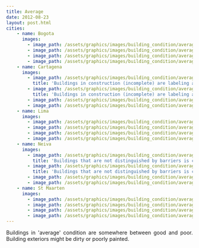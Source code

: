 ```yaml
---
title: Average
date: 2012-08-23
layout: post.html
cities:
    - name: Bogota
      images:
        - image_path: /assets/graphics/images/building_condition/average_bogota_01.jpg
        - image_path: /assets/graphics/images/building_condition/average_bogota_02.jpg
        - image_path: /assets/graphics/images/building_condition/average_bogota_03.jpg
        - image_path: /assets/graphics/images/building_condition/average_bogota_04.jpg
    - name: Cartagena
      images:
        - image_path: /assets/graphics/images/building_condition/average_cartagena_01.png
          title: 'Buildings in construction (incomplete) are labeling as average'
        - image_path: /assets/graphics/images/building_condition/average_cartagena_02.png
          title: 'Buildings in construction (incomplete) are labeling as average'
        - image_path: /assets/graphics/images/building_condition/average_cartagena_03.png
        - image_path: /assets/graphics/images/building_condition/average_cartagena_04.png
    - name: Lima
      images:
        - image_path: /assets/graphics/images/building_condition/average_lima_01.png
        - image_path: /assets/graphics/images/building_condition/average_lima_02.png
        - image_path: /assets/graphics/images/building_condition/average_lima_03.png
        - image_path: /assets/graphics/images/building_condition/average_lima_04.png
    - name: Neiva
      images:
        - image_path: /assets/graphics/images/building_condition/average_neiva_01.png
          title: 'Buildings that are not distinguished by barriers is considered average'
        - image_path: /assets/graphics/images/building_condition/average_neiva_02.png
          title: 'Buildings that are not distinguished by barriers is considered average'
        - image_path: /assets/graphics/images/building_condition/average_neiva_03.png
        - image_path: /assets/graphics/images/building_condition/average_neiva_04.png
    - name: St Maarten
      images:
        - image_path: /assets/graphics/images/building_condition/average_st_maarten_01.png
        - image_path: /assets/graphics/images/building_condition/average_st_maarten_02.png
        - image_path: /assets/graphics/images/building_condition/average_st_maarten_03.png
        - image_path: /assets/graphics/images/building_condition/average_st_maarten_04.png
---
```

<p align="justify">
Buildings in 'average' condition are somewhere between good and poor. Building exteriors might be dirty or poorly painted.
</p>